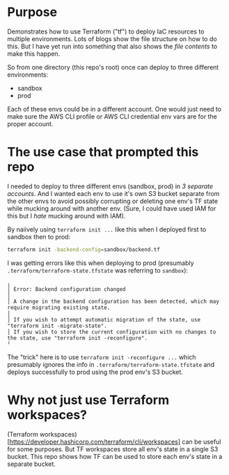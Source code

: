 # Purpose

Demonstrates how to use Terraform ("tf") to deploy IaC resources to multiple environments.
Lots of blogs show the file structure on how to do this. But I have yet run into something
that also shows the *file contents* to make this happen.

So from one directory (this repo's root) once can deploy to three different environments:
- sandbox
- prod

Each of these envs could be in a different account. One would just need to make sure the
AWS CLI profile or AWS CLI credential env vars are for the proper account.

# The use case that prompted this repo

I needed to deploy to three different envs (sandbox, prod) in *3 separate accounts*.
And I wanted each env to use it's own S3 bucket separate from the other envs to avoid possibly
corrupting or deleting one env's TF state while mucking around with another env.
(Sure, I could have used IAM for this but I *hate* mucking around with IAM).

By naiively using `terraform init ...` like this when I deployed first to sandbox then to prod:

```bash
terraform init -backend-config=sandbox/backend.tf
```

I was getting errors like this when deploying to prod (presumably `.terraform/terraform-state.tfstate`
was referring to `sandbox`):

```
╷
│ Error: Backend configuration changed
│ 
│ A change in the backend configuration has been detected, which may require migrating existing state.
│ 
│ If you wish to attempt automatic migration of the state, use "terraform init -migrate-state".
│ If you wish to store the current configuration with no changes to the state, use "terraform init -reconfigure".
╵
```

The "trick" here is to use `terraform init -reconfigure ...` which presumably ignores the info
in `.terraform/terraform-state.tfstate` and deploys successfully to prod using the prod env's
S3 bucket.

# Why not just use Terraform workspaces?

(Terraform workspaces)[https://developer.hashicorp.com/terraform/cli/workspaces] can be useful for
some purposes. But TF workspaces store all env's state in a single S3 bucket.
This repo shows how TF can be used to store each env's state in a separate bucket.
